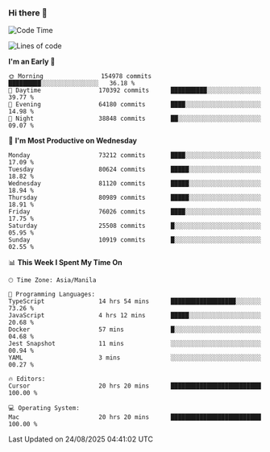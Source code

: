 ### Hi there 👋

<!--START_SECTION:waka-->
![Code Time](http://img.shields.io/badge/Code%20Time-6%2C211%20hrs%2033%20mins-blue)

![Lines of code](https://img.shields.io/badge/From%20Hello%20World%20I%27ve%20Written-143.9%20million%20lines%20of%20code-blue)

**I'm an Early 🐤** 

```text
🌞 Morning                154978 commits      █████████░░░░░░░░░░░░░░░░   36.18 % 
🌆 Daytime                170392 commits      ██████████░░░░░░░░░░░░░░░   39.77 % 
🌃 Evening                64180 commits       ████░░░░░░░░░░░░░░░░░░░░░   14.98 % 
🌙 Night                  38848 commits       ██░░░░░░░░░░░░░░░░░░░░░░░   09.07 % 
```
📅 **I'm Most Productive on Wednesday** 

```text
Monday                   73212 commits       ████░░░░░░░░░░░░░░░░░░░░░   17.09 % 
Tuesday                  80624 commits       █████░░░░░░░░░░░░░░░░░░░░   18.82 % 
Wednesday                81120 commits       █████░░░░░░░░░░░░░░░░░░░░   18.94 % 
Thursday                 80989 commits       █████░░░░░░░░░░░░░░░░░░░░   18.91 % 
Friday                   76026 commits       ████░░░░░░░░░░░░░░░░░░░░░   17.75 % 
Saturday                 25508 commits       █░░░░░░░░░░░░░░░░░░░░░░░░   05.95 % 
Sunday                   10919 commits       █░░░░░░░░░░░░░░░░░░░░░░░░   02.55 % 
```


📊 **This Week I Spent My Time On** 

```text
🕑︎ Time Zone: Asia/Manila

💬 Programming Languages: 
TypeScript               14 hrs 54 mins      ██████████████████░░░░░░░   73.26 % 
JavaScript               4 hrs 12 mins       █████░░░░░░░░░░░░░░░░░░░░   20.68 % 
Docker                   57 mins             █░░░░░░░░░░░░░░░░░░░░░░░░   04.68 % 
Jest Snapshot            11 mins             ░░░░░░░░░░░░░░░░░░░░░░░░░   00.94 % 
YAML                     3 mins              ░░░░░░░░░░░░░░░░░░░░░░░░░   00.27 % 

🔥 Editors: 
Cursor                   20 hrs 20 mins      █████████████████████████   100.00 % 

💻 Operating System: 
Mac                      20 hrs 20 mins      █████████████████████████   100.00 % 
```


 Last Updated on 24/08/2025 04:41:02 UTC
<!--END_SECTION:waka-->


<!--
**rad182/rad182** is a ✨ _special_ ✨ repository because its `README.md` (this file) appears on your GitHub profile.

Here are some ideas to get you started:

- 🔭 I’m currently working on ...
- 🌱 I’m currently learning ...
- 👯 I’m looking to collaborate on ...
- 🤔 I’m looking for help with ...
- 💬 Ask me about ...
- 📫 How to reach me: ...
- 😄 Pronouns: ...
- ⚡ Fun fact: ...
-->
